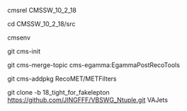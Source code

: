 cmsrel CMSSW_10_2_18

cd CMSSW_10_2_18/src

cmsenv

git cms-init

git cms-merge-topic cms-egamma:EgammaPostRecoTools

git cms-addpkg RecoMET/METFilters

git clone -b 18_tight_for_fakelepton https://github.com/JINGFFF/VBSWG_Ntuple.git VAJets

